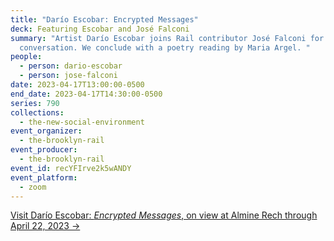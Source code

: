 ```yaml
---
title: "Darío Escobar: Encrypted Messages"
deck: Featuring Escobar and José Falconi
summary: "Artist Darío Escobar joins Rail contributor José Falconi for a
  conversation. We conclude with a poetry reading by Maria Argel. "
people:
  - person: dario-escobar
  - person: jose-falconi
date: 2023-04-17T13:00:00-0500
end_date: 2023-04-17T14:30:00-0500
series: 790
collections:
  - the-new-social-environment
event_organizer:
  - the-brooklyn-rail
event_producer:
  - the-brooklyn-rail
event_id: recYFIrve2k5wANDY
event_platform:
  - zoom
---
```

[Visit Darío Escobar: *Encrypted Messages*, on view at Almine Rech through April 22, 2023 →](https://www.alminerech.com/exhibitions/9914-dario-escobar#:~:text=Almine%20Rech%20New%20York%20is,9%20to%20April%2022%2C%202023.)